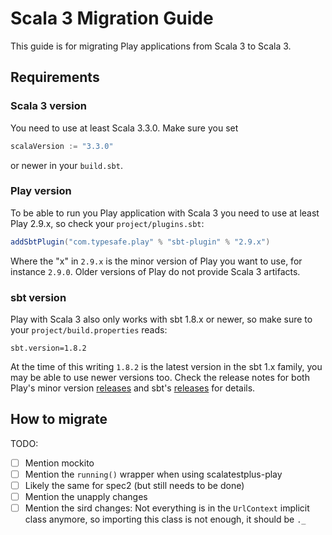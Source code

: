 <!--- Copyright (C) from 2022 The Play Framework Contributors <https://github.com/playframework>, 2011-2021 Lightbend Inc. <https://www.lightbend.com> -->

# Scala 3 Migration Guide

This guide is for migrating Play applications from Scala 3 to Scala 3.

## Requirements

### Scala 3 version

You need to use at least Scala 3.3.0. Make sure you set

```scala
scalaVersion := "3.3.0"
```

or newer in your `build.sbt`.

### Play version

To be able to run you Play application with Scala 3 you need to use at least Play 2.9.x, so check your `project/plugins.sbt`:

```scala
addSbtPlugin("com.typesafe.play" % "sbt-plugin" % "2.9.x")
```

Where the "x" in `2.9.x` is the minor version of Play you want to use, for instance `2.9.0`.
Older versions of Play do not provide Scala 3 artifacts.

### sbt version

Play with Scala 3 also only works with sbt 1.8.x or newer, so make sure to your `project/build.properties` reads:

```properties
sbt.version=1.8.2
```

At the time of this writing `1.8.2` is the latest version in the sbt 1.x family, you may be able to use newer versions too. Check the release notes for both Play's minor version [releases](https://github.com/playframework/playframework/releases) and sbt's [releases](https://github.com/sbt/sbt/releases) for details.

## How to migrate

TODO:
- [ ] Mention mockito
- [ ] Mention the `running()` wrapper when using scalatestplus-play
- [ ] Likely the same for spec2 (but still needs to be done)
- [ ] Mention the unapply changes
- [ ] Mention the sird changes: Not everything is in the `UrlContext` implicit class anymore, so importing this class is not enough, it should be `._`
